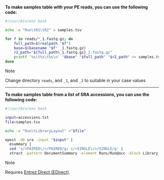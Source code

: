 **To make samples table with your PE reads, you can use the following code:**

```bash
#!/usr/bin/env bash

echo -e "Run\tR1\tR2" > samples.tsv

for f in reads/*_1.fastq.gz; do
    full_path=$(realpath "$f")
    base=$(basename "$f" _1.fastq.gz)
    r2_path="${full_path%_1.fastq.gz}_2.fastq.gz"
    printf '%s\t%s\t%s\n' "$base" "$full_path" "$r2_path" >> samples.tsv
done
```

> [!NOTE]
> Change directory `reads`, and `_1`, and `_2` to suitable in your case values

<hr>

**To make samples table from a list of SRA accessions, you can use the following code:**

```bash
#!/usr/bin/env bash

input=accessions.txt
file=samples.tsv

echo -e "Run\tLibraryLayout" >"$file"

epost -db sra -input "$input" |
  esummary |
  sed 's/<PAIRED\/>/PAIRED/g; s/<SINGLE\/>/SINGLE/g' |
  xtract -pattern DocumentSummary -element Runs/Run@acc -block Library_descriptor -element LIBRARY_LAYOUT >>"$file"
```
> [!NOTE]
> Requires [Entrez Direct (EDirect)](https://ftp.ncbi.nlm.nih.gov/entrez/entrezdirect/).
